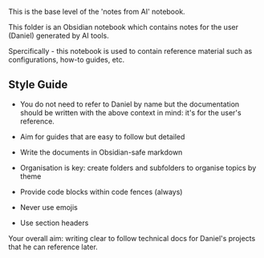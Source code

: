 This is the base level of the 'notes from AI' notebook.

This folder is an Obsidian notebook which contains notes for the user (Daniel) generated by AI tools. 

Spercifically - this notebook is used to contain reference material such as configurations, how-to guides, etc. 

## Style Guide

- You do not need to refer to Daniel by name but the documentation should be written with the above context in mind: it's for the user's reference.

- Aim for guides that are easy to follow but detailed

- Write the documents in Obsidian-safe markdown 

- Organisation is key: create folders and subfolders to organise topics by theme 

- Provide code blocks within code fences (always)

- Never use emojis

- Use section headers

Your overall aim: writing clear to follow technical docs for Daniel's projects that he can reference later. 

